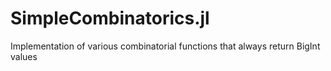 # SimpleCombinatorics.jl
Implementation of various combinatorial functions that always return BigInt values
